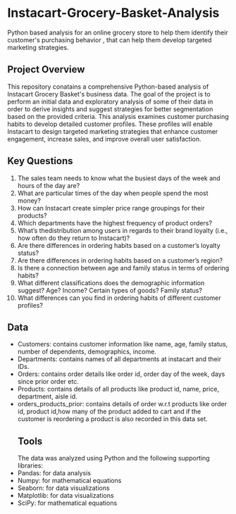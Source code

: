 # Instacart-Grocery-Basket-Analysis
Python based analysis for an online grocery store to help them identify their customer's purchasing behavior , that can help them develop targeted marketing strategies.
## Project Overview
This repository conatains a comprehensive Python-based analysis of Instacart Grocery Basket's business data. The goal of the project is to  perform an initial data and exploratory analysis of some of their data in order to derive insights and suggest strategies for better segmentation based on the provided criteria. This analysis examines customer purchasing habits to develop detailed customer profiles. These profiles will enable Instacart to design targeted marketing strategies that enhance customer engagement, increase sales, and improve overall user satisfaction.
## Key Questions
 1) The sales team needs to know what the busiest days of the week and hours of the
 day are?
 2) What are particular times of the day when people spend the most money?
 3) How can Instacart create simpler price range groupings for their products?
 4) Which departments have the highest frequency of product orders?
 5) What’s thedistribution among users in regards to their brand loyalty (i.e., how
 often do they return to Instacart)?
 6) Are there differences in ordering habits based on a customer’s loyalty status?
 7) Are there differences in ordering habits based on a customer’s region?
 8) Is there a connection between age and family status in terms of ordering
 habits?
 9) What different classifications does the demographic information suggest?
 Age? Income? Certain types of goods? Family status?
 10) What differences can you find in ordering habits of different customer
 profiles?
## Data
+ Customers: contains customer information like name, age, family status, number of dependents, demographics, income.
+ Departments: contains names of all departments at instacart and their IDs.
+ Orders: contains order details like order id, order day of the week, days since prior order etc.
+ Products: contains details of all products like product id, name, price, department, aisle id.
+ orders_products_prior: contains details of order w.r.t products like order id, product id,how many of the product added to cart and if the customer is reordering a product is also recorded in this data set.
  ## Tools
  The data was analyzed using Python and the following supporting libraries:
+ Pandas: for data analysis
+ Numpy: for mathematical equations
+ Seaborn: for data visualizations
+ Matplotlib: for data visualizations
+ SciPy: for mathematical equations

